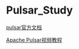 # Pulsar_Study

[pulsar官方文档](https://pulsar.apache.org/docs/en/getting-started-standalone/)

[Apache Pulsar视频教程](https://www.bilibili.com/video/BV1CF411v7Dh?spm_id_from=333.999.0.0)